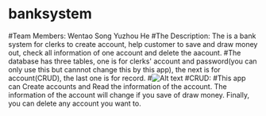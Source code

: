 # banksystem
#Team Members:
  Wentao Song
  Yuzhou He
#The Description:
  The is a bank system for clerks to create account, help customer to save and draw money out, check all information of one account and       delete the aacount.
#The database has three tables, one is for clerks' account and password(you can only use this but cannnot change this by this app), the next is for account(CRUD), the last one is for record.
#![Alt text](https://github.com/qwqq741741/banksystem/raw/master/er.png)
#CRUD:
#This app can Create accounts and Read the information of the account. The information of the account will change if you save of draw         money. Finally, you can delete any account you want to. 

